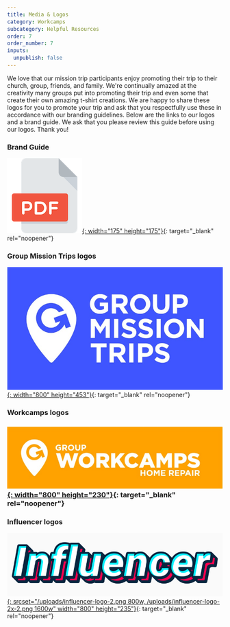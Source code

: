 ```yaml
---
title: Media & Logos
category: Workcamps
subcategory: Helpful Resources
order: 7
order_number: 7
inputs:
  unpublish: false
---
```

We love that our mission trip participants enjoy promoting their trip to their church, group, friends, and family. We're continually amazed at the creativity many groups put into promoting their trip and even some that create their own amazing t-shirt creations. We are happy to share these logos for you to promote your trip and ask that you respectfully use these in accordance with our branding guidelines. Below are the links to our logos and a brand guide. We ask that you please review this guide before using our logos. Thank you!

### Brand Guide

[![](/uploads/pdf-icon-sm.png){: width="175" height="175"}](https://groupcares-my.sharepoint.com/:b:/g/personal/admin_groupcares_org/EfofrMdEQjBAtwj8prKZBSIB-jiOyZjVWtFpSHJCBRWz2g?e=lXSry9){: target="_blank" rel="noopener"}



### Group Mission Trips logos

[![](/uploads/gmt-blue.jpg){: width="800" height="453"}](https://groupcares-my.sharepoint.com/:f:/g/personal/admin_groupcares_org/EjmK1ZeEilFHvKrno0dcdMMBCdVlp1i4y0H-5TaTaeOGXA?e=CpOIYb){: target="_blank" rel="noopener"}



### Workcamps logos

### [![](/uploads/gmt-workcamps-colorbadge.jpg){: width="800" height="230"}](https://groupcares-my.sharepoint.com/:f:/g/personal/admin_groupcares_org/Ev-ZdC78ImNLgZ04ZTRFIr0B0_nsUjAc0HWNLdWii4q_2A){: target="_blank" rel="noopener"}



### Influencer logos

[![](/uploads/influencer-logo-2.png){: srcset="/uploads/influencer-logo-2.png 800w, /uploads/influencer-logo-2x-2.png 1600w" width="800" height="235"}](https://groupcares-my.sharepoint.com/:f:/g/personal/admin_groupcares_org/EvLfnQlE8AtOm5m9lolNCKkB9MzYN1U0sDr_gNa9AGeE5w?e=E7Keuu){: target="_blank" rel="noopener"}